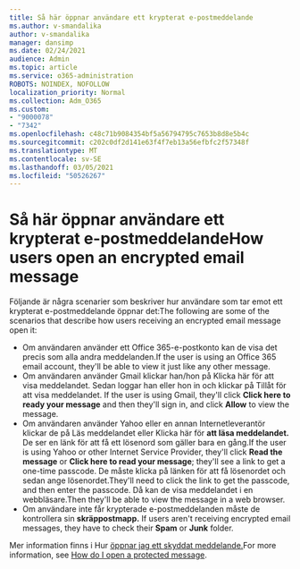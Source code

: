 ```yaml
---
title: Så här öppnar användare ett krypterat e-postmeddelande
ms.author: v-smandalika
author: v-smandalika
manager: dansimp
ms.date: 02/24/2021
audience: Admin
ms.topic: article
ms.service: o365-administration
ROBOTS: NOINDEX, NOFOLLOW
localization_priority: Normal
ms.collection: Adm_O365
ms.custom:
- "9000078"
- "7342"
ms.openlocfilehash: c48c71b9084354bf5a56794795c7653b8d8e5b4c
ms.sourcegitcommit: c202c0df2d141e63f4f7eb13a56efbfc2f57348f
ms.translationtype: MT
ms.contentlocale: sv-SE
ms.lasthandoff: 03/05/2021
ms.locfileid: "50526267"
---
```

# <a name="how-users-open-an-encrypted-email-message"></a><span data-ttu-id="ceb39-102">Så här öppnar användare ett krypterat e-postmeddelande</span><span class="sxs-lookup"><span data-stu-id="ceb39-102">How users open an encrypted email message</span></span>

<span data-ttu-id="ceb39-103">Följande är några scenarier som beskriver hur användare som tar emot ett krypterat e-postmeddelande öppnar det:</span><span class="sxs-lookup"><span data-stu-id="ceb39-103">The following are some of the scenarios that describe how users receiving an encrypted email message open it:</span></span>

- <span data-ttu-id="ceb39-104">Om användaren använder ett Office 365-e-postkonto kan de visa det precis som alla andra meddelanden.</span><span class="sxs-lookup"><span data-stu-id="ceb39-104">If the user is using an Office 365 email account, they'll be able to view it just like any other message.</span></span>
- <span data-ttu-id="ceb39-105">Om användaren använder Gmail klickar han/hon på Klicka här för att visa meddelandet. Sedan loggar han eller hon in och klickar på Tillåt för att visa meddelandet.  </span><span class="sxs-lookup"><span data-stu-id="ceb39-105">If the user is using Gmail, they'll click **Click here to ready your message** and then they'll sign in, and click **Allow** to view the message.</span></span>
- <span data-ttu-id="ceb39-106">Om användaren använder Yahoo eller en annan Internetleverantör  klickar de på Läs meddelandet eller Klicka här för **att läsa meddelandet.** De ser en länk för att få ett lösenord som gäller bara en gång.</span><span class="sxs-lookup"><span data-stu-id="ceb39-106">If the user is using Yahoo or other Internet Service Provider, they'll click **Read the message** or **Click here to read your message**; they'll see a link to get a one-time passcode.</span></span> <span data-ttu-id="ceb39-107">De måste klicka på länken för att få lösenordet och sedan ange lösenordet.</span><span class="sxs-lookup"><span data-stu-id="ceb39-107">They'll need to click the link to get the passcode, and then enter the passcode.</span></span> <span data-ttu-id="ceb39-108">Då kan de visa meddelandet i en webbläsare.</span><span class="sxs-lookup"><span data-stu-id="ceb39-108">Then they'll be able to view the message in a web browser.</span></span>
- <span data-ttu-id="ceb39-109">Om användare inte får krypterade e-postmeddelanden måste de kontrollera sin **skräppostmapp.** </span><span class="sxs-lookup"><span data-stu-id="ceb39-109">If users aren't receiving encrypted email messages, they have to check their **Spam** or **Junk** folder.</span></span>

<span data-ttu-id="ceb39-110">Mer information finns i Hur [öppnar jag ett skyddat meddelande.](https://support.microsoft.com/topic/how-do-i-open-a-protected-message-1157a286-8ecc-4b1e-ac43-2a608fbf3098)</span><span class="sxs-lookup"><span data-stu-id="ceb39-110">For more information, see [How do I open a protected message](https://support.microsoft.com/topic/how-do-i-open-a-protected-message-1157a286-8ecc-4b1e-ac43-2a608fbf3098).</span></span>